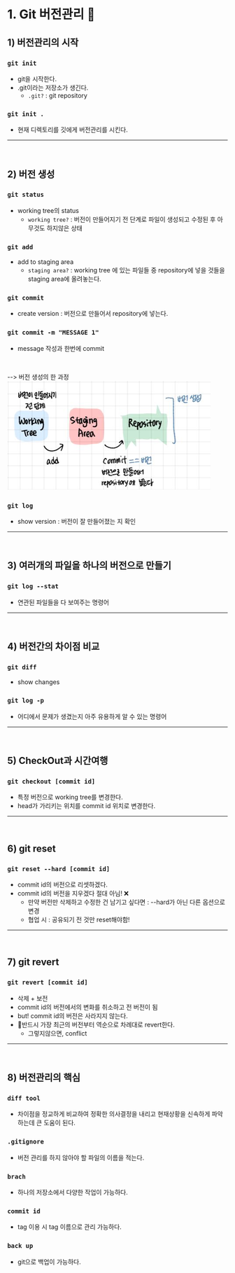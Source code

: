 # 1. Git 버전관리 👀
## 1) 버전관리의 시작 
### `git init`
* git을 시작한다. 
* .git이라는 저장소가 생긴다.
    * `.git?` : git repository
### `git init .`
* 현재 디렉토리를 깃에게 버전관리를 시킨다.
___
</br>

## 2) 버전 생성 
### `git status`
* working tree의 status
    * `working tree?` : 버전이 만들어지기 전 단계로 파일이 생성되고 수정된 후 아무것도 하지않은 상태
### `git add`
* add to staging area
    * `staging area?` : working tree 에 있는 파일들 중 repository에 넣을 것들을 staging area에 올려놓는다.
### `git commit`
* create version
: 버전으로 만들어서 repository에 넣는다.

### `git commit -m "MESSAGE 1"`
* message 작성과 한번에 commit
</br>

--> 버전 생성의 한 과정
![버전 생성](./image/git1.jpg)

### `git log`
* show version : 버전이 잘 만들어졌는 지 확인
---
</br>

## 3) 여러개의 파일을 하나의 버전으로 만들기 
### `git log --stat`
* 연관된 파일들을 다 보여주는 명령어 
___
</br>

## 4) 버전간의 차이점 비교 
### `git diff`
* show changes

### `git log -p`
* 어디에서 문제가 생겼는지 아주 유용하게 알 수 있는 명령어 

---
</br>

## 5) CheckOut과 시간여행 
### `git checkout [commit id]`
* 특정 버전으로 working tree를 변경한다. 
* head가 가리키는 위치를 commit id 위치로 변경한다.
___
</br>

## 6) git reset
### `git reset --hard [commit id]`
* commit id의 버전으로 리셋하겠다.
* commit id의 버전을 지우겠다 절대 아님! ❌
    * 만약 버전만 삭제하고 수정한 건 남기고 싶다면 : --hard가 아닌 다른 옵션으로 변경
    * 협업 시 : 공유되기 전 것만 reset해야함!

___
</br>

## 7) git revert
### `git revert [commit id]`
* 삭제 + 보전
* commit id의 버전에서의 변화를 취소하고 전 버전이 됨 
* but! commit id의 버전은 사라지지 않는다.
* 📌반드시 가장 최근의 버전부터 역순으로 차례대로 revert한다. 
    * 그렇지않으면, conflict

___
</br>

## 8) 버전관리의 핵심
### `diff tool` 
* 차이점을 정교하게 비교하여 정확한 의사결정을 내리고 현재상황을 신속하게 파악하는데 큰 도움이 된다.

### `.gitignore`
* 버전 관리를 하지 않아야 할 파일의 이름을 적는다.

### `brach`
* 하나의 저장소에서 다양한 작업이 가능하다.

### `commit id`
* tag 이용 시 tag 이름으로 관리 가능하다.

### `back up`
* git으로 백업이 가능하다.